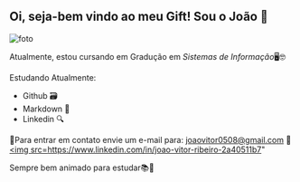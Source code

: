 ## Oi, seja-bem vindo ao meu Gift! Sou o João 👋
![foto](file:///C:/Users/Usuario/Downloads/GIFT.png)

Atualmente, estou cursando em Gradução em *Sistemas de Informação*🖥🤓

Estudando Atualmente:
* Github 🗃
* Markdown 📑
* Linkedin 🔍

📩Para entrar em contato envie um e-mail para: joaovitor0508@gmail.com 📩
<a href="https://www.linkedin.com/in/joao-vitor-ribeiro-2a40511b7"><img src=https://www.linkedin.com/in/joao-vitor-ribeiro-2a40511b7"

Sempre bem animado para estudar📚🚀


